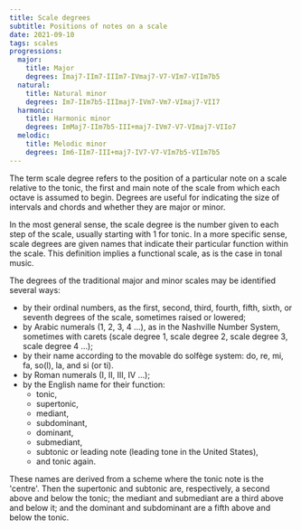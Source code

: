```yaml
---
title: Scale degrees
subtitle: Positions of notes on a scale
date: 2021-09-10
tags: scales
progressions:
  major:
    title: Major
    degrees: Imaj7-IIm7-IIIm7-IVmaj7-V7-VIm7-VIIm7b5
  natural:
    title: Natural minor
    degrees: Im7-IIm7b5-IIImaj7-IVm7-Vm7-VImaj7-VII7
  harmonic:
    title: Harmonic minor
    degrees: ImMaj7-IIm7b5-III+maj7-IVm7-V7-VImaj7-VIIo7
  melodic:
    title: Melodic minor
    degrees: Im6-IIm7-III+maj7-IV7-V7-VIm7b5-VIIm7b5
---
```


The term scale degree refers to the position of a particular note on a scale relative to the tonic, the first and main note of the scale from which each octave is assumed to begin. Degrees are useful for indicating the size of intervals and chords and whether they are major or minor. 

In the most general sense, the scale degree is the number given to each step of the scale, usually starting with 1 for tonic. In a more specific sense, scale degrees are given names that indicate their particular function within the scale. This definition implies a functional scale, as is the case in tonal music. 

<scale-degrees />

The degrees of the traditional major and minor scales may be identified several ways:

- by their ordinal numbers, as the first, second, third, fourth, fifth, sixth, or seventh degrees of the scale, sometimes raised or lowered;
- by Arabic numerals (1, 2, 3, 4 …), as in the Nashville Number System, sometimes with carets (scale degree 1, scale degree 2, scale degree 3, scale degree 4 …);
- by their name according to the movable do solfège system: do, re, mi, fa, so(l), la, and si (or ti).
- by Roman numerals (I, II, III, IV …);
- by the English name for their function: 
  - tonic, 
  - supertonic, 
  - mediant, 
  - subdominant, 
  - dominant, 
  - submediant, 
  - subtonic or leading note (leading tone in the United States), 
  - and tonic again. 
  
  
These names are derived from a scheme where the tonic note is the 'centre'. Then the supertonic and subtonic are, respectively, a second above and below the tonic; the mediant and submediant are a third above and below it; and the dominant and subdominant are a fifth above and below the tonic.







<chord-progressions  class="mt-16" :list="$frontmatter.progressions" />